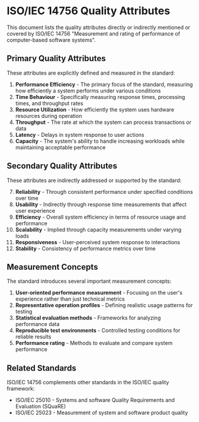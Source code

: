 # ISO/IEC 14756 Quality Attributes

This document lists the quality attributes directly or indirectly mentioned or covered by ISO/IEC 14756 "Measurement and rating of performance of computer-based software systems".

## Primary Quality Attributes

These attributes are explicitly defined and measured in the standard:

1. **Performance Efficiency** - The primary focus of the standard, measuring how efficiently a system performs under various conditions
2. **Time Behaviour** - Specifically measuring response times, processing times, and throughput rates
3. **Resource Utilization** - How efficiently the system uses hardware resources during operation
4. **Throughput** - The rate at which the system can process transactions or data
5. **Latency** - Delays in system response to user actions
6. **Capacity** - The system's ability to handle increasing workloads while maintaining acceptable performance

## Secondary Quality Attributes

These attributes are indirectly addressed or supported by the standard:

7. **Reliability** - Through consistent performance under specified conditions over time
8. **Usability** - Indirectly through response time measurements that affect user experience
9. **Efficiency** - Overall system efficiency in terms of resource usage and performance
10. **Scalability** - Implied through capacity measurements under varying loads
11. **Responsiveness** - User-perceived system response to interactions
12. **Stability** - Consistency of performance metrics over time

## Measurement Concepts

The standard introduces several important measurement concepts:

1. **User-oriented performance measurement** - Focusing on the user's experience rather than just technical metrics
2. **Representative operation profiles** - Defining realistic usage patterns for testing
3. **Statistical evaluation methods** - Frameworks for analyzing performance data
4. **Reproducible test environments** - Controlled testing conditions for reliable results
5. **Performance rating** - Methods to evaluate and compare system performance

## Related Standards

ISO/IEC 14756 complements other standards in the ISO/IEC quality framework:

- ISO/IEC 25010 - Systems and software Quality Requirements and Evaluation (SQuaRE)
- ISO/IEC 25023 - Measurement of system and software product quality